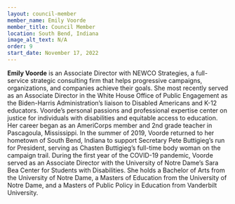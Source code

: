 ```yaml
---
layout: council-member
member_name: Emily Voorde
member_title: Council Member
location: South Bend, Indiana
image_alt_text: N/A
order: 9
start_date: November 17, 2022
---
```

**Emily Voorde** is an Associate Director with NEWCO Strategies, a full-service strategic consulting firm that helps progressive campaigns, organizations, and companies achieve their goals. She most recently served as an Associate Director in the White House Office of Public Engagement as the Biden-Harris Administration’s liaison to Disabled Americans and K-12 educators. Voorde’s personal passions and professional expertise center on justice for individuals with disabilities and equitable access to education. Her career began as an AmeriCorps member and 2nd grade teacher in Pascagoula, Mississippi. In the summer of 2019, Voorde returned to her hometown of South Bend, Indiana to support Secretary Pete Buttigieg’s run for President, serving as Chasten Buttigieg’s full-time body woman on the campaign trail. During the first year of the COVID-19 pandemic, Voorde served as an Associate Director with the University of Notre Dame’s Sara Bea Center for Students with Disabilities. She holds a Bachelor of Arts from the University of Notre Dame, a Masters of Education from the University of Notre Dame, and a Masters of Public Policy in Education from Vanderbilt University.